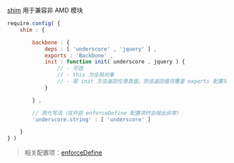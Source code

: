 [shim](http://requirejs.org/docs/api.html#config-shim) 用于兼容非 AMD 模块

```js
require.config( {
    shim : {

        backbone : {
            deps : [ 'underscore' , 'jquery' ] ,
            exports : 'Backbone' ,
            init : function init( underscore , jquery ) {
                // - 可选
                // - this 为全局对象
                // - 若 init 方法返回任意真值，则该返回值将覆盖 exports 配置项
            }

        } ,

        // 简化写法（在开启 enforceDefine 配置项时会抛出异常）
        'underscore.string' : [ 'underscore' ]

    }
} )
```

> 相关配置项：[enforceDefine](./enforceDefine.md)
